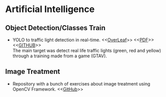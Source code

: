 # Artificial Intelligence

## Object Detection/Classes Train

* YOLO to traffic light detection in real-time. <<[OverLeaf](https://www.overleaf.com/project/622b83a4a04fee230729eb6f)>> <<[PDF](https://drive.google.com/file/d/1bya4XFQ36cBhrG2WN9J5CyJWrWCP5fve/view)>> <<[GITHUB](https://github.com/deivid-a1/TEES-Object-detection-YOLO)>><br>
The main target was detect real life traffic lights (green, red and yellow) through a training made from a game (GTAV).

## Image Treatment

* Repository with a bunch of exercises about image treatment using OpenCV Framework. <<[GitHub](https://github.com/deivid-a1/studying-image-treatment-opencv)>>